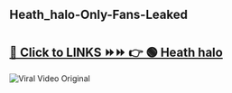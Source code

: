 
 ## Heath_halo-Only-Fans-Leaked

# <h2><a href="https://clipsfans.com/Heath_halo&ref=git">🔗 Click to LINKS ⏩⏩ 👉 🟢 Heath halo </a></h2>

<a href="https://clipsfans.com/Heath_halo&ref=git" rel="nofollow" data-target="animated-image.originalLink"><img src="https://i.ibb.co.com/xMMVF88/686577567.gif" alt="Viral Video Original" style="max-width: 100%; display: inline-block;" data-target="animated-image.originalImage"></a>
